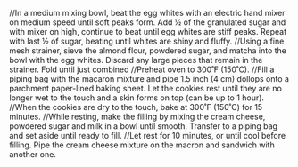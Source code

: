 //In a medium mixing bowl, beat the egg whites with an electric hand mixer on medium speed until soft peaks form. Add ½ of the granulated sugar and with mixer on high, continue to beat until egg whites are stiff peaks. Repeat with last ½ of sugar, beating until whites are shiny and fluffy.
//Using a fine mesh strainer, sieve the almond flour, powdered sugar, and matcha into the bowl with the egg whites. Discard any large pieces that remain in the strainer. Fold until just combined
//Preheat oven to 300˚F (150˚C).
//Fill a piping bag with the macaron mixture and pipe 1.5 inch (4 cm) dollops onto a parchment paper-lined baking sheet. Let the cookies rest until they are no longer wet to the touch and a skin forms on top (can be up to 1 hour).
//When the cookies are dry to the touch, bake at 300˚F (150˚C) for 15 minutes.
//While resting, make the filling by mixing the cream cheese, powdered sugar and milk in a bowl until smooth. Transfer to a piping bag and set aside until ready to fill.
//Let rest for 10 minutes, or until cool before filling. Pipe the cream cheese mixture on the macron and sandwich with another one.